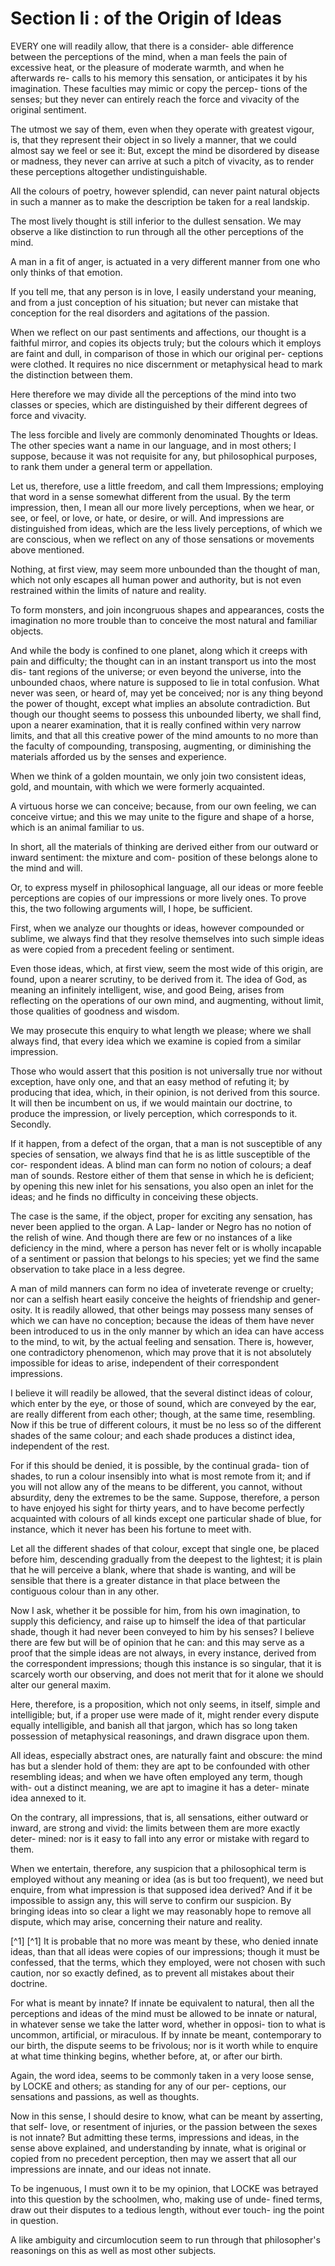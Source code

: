 Section Ii : of the Origin of Ideas
===================================

EVERY one will readily allow, that there is a consider- able difference
between the perceptions of the mind, when a man feels the pain of
excessive heat, or the pleasure of moderate warmth, and when he
afterwards re- calls to his memory this sensation, or anticipates it by
his imagination. These faculties may mimic or copy the percep- tions of
the senses; but they never can entirely reach the force and vivacity of
the original sentiment.

The utmost we say of them, even when they operate with greatest vigour,
is, that they represent their object in so lively a manner, that we
could almost say we feel or see it: But, except the mind be disordered
by disease or madness, they never can arrive at such a pitch of
vivacity, as to render these perceptions altogether undistinguishable.

All the colours of poetry, however splendid, can never paint natural
objects in such a manner as to make the description be taken for a real
landskip.

The most lively thought is still inferior to the dullest sensation. We
may observe a like distinction to run through all the other perceptions
of the mind.


A man in a fit of anger, is actuated in a very different manner from
one who only thinks of that emotion.

If you tell me, that any person is in love, I easily understand your
meaning, and from a just conception of his situation; but never can
mistake that conception for the real disorders and agitations of the
passion.

When we reflect on our past sentiments and affections, our thought is a
faithful mirror, and copies its objects truly; but the colours which it
employs are faint and dull, in comparison of those in which our original
per- ceptions were clothed. It requires no nice discernment or
metaphysical head to mark the distinction between them.

Here therefore we may divide all the perceptions of the mind into two
classes or species, which are distinguished by their different degrees
of force and vivacity.

The less forcible and lively are commonly denominated Thoughts or
Ideas. The other species want a name in our language, and in most
others; I suppose, because it was not requisite for any, but
philosophical purposes, to rank them under a general term or
appellation.

Let us, therefore, use a little freedom, and call them Impressions;
employing that word in a sense somewhat different from the usual. By the
term impression, then, I mean all our more lively perceptions, when we
hear, or see, or feel, or love, or hate, or desire, or will. And
impressions are distinguished from ideas, which are the less lively
perceptions, of which we are conscious, when we reflect on any of those
sensations or movements above mentioned.

Nothing, at first view, may seem more unbounded than the thought of
man, which not only escapes all human power and authority, but is not
even restrained within the limits of nature and reality.

To form monsters, and join incongruous shapes and appearances, costs
the imagination no more trouble than to conceive the most natural and
familiar objects.

And while the body is confined to one planet, along which it creeps
with pain and difficulty; the thought can in an instant transport us
into the most dis- tant regions of the universe; or even beyond the
universe, into the unbounded chaos, where nature is supposed to lie in
total confusion. What never was seen, or heard of, may yet be conceived;
nor is any thing beyond the power of thought, except what implies an
absolute contradiction. But though our thought seems to possess this
unbounded liberty, we shall find, upon a nearer examination, that it is
really confined within very narrow limits, and that all this creative
power of the mind amounts to no more than the faculty of compounding,
transposing, augmenting, or diminishing the materials afforded us by the
senses and experience.

When we think of a golden mountain, we only join two consistent ideas,
gold, and mountain, with which we were formerly acquainted.

A virtuous horse we can conceive; because, from our own feeling, we can
conceive virtue; and this we may unite to the figure and shape of a
horse, which is an animal familiar to us.

In short, all the materials of thinking are derived either from our
outward or inward sentiment: the mixture and com- position of these
belongs alone to the mind and will.

Or, to express myself in philosophical language, all our ideas or more
feeble perceptions are copies of our impressions or more lively ones. To
prove this, the two following arguments will, I hope, be sufficient.

First, when we analyze our thoughts or ideas, however compounded or
sublime, we always find that they resolve themselves into such simple
ideas as were copied from a precedent feeling or sentiment.

Even those ideas, which, at first view, seem the most wide of this
origin, are found, upon a nearer scrutiny, to be derived from it. The
idea of God, as meaning an infinitely intelligent, wise, and good Being,
arises from reflecting on the operations of our own mind, and
augmenting, without limit, those qualities of goodness and wisdom.

We may prosecute this enquiry to what length we please; where we shall
always find, that every idea which we examine is copied from a similar
impression.

Those who would assert that this position is not universally true nor
without exception, have only one, and that an easy method of refuting
it; by producing that idea, which, in their opinion, is not derived from
this source. It will then be incumbent on us, if we would maintain our
doctrine, to produce the impression, or lively perception, which
corresponds to it. Secondly.

If it happen, from a defect of the organ, that a man is not susceptible
of any species of sensation, we always find that he is as little
susceptible of the cor- respondent ideas. A blind man can form no notion
of colours; a deaf man of sounds. Restore either of them that sense in
which he is deficient; by opening this new inlet for his sensations, you
also open an inlet for the ideas; and he finds no difficulty in
conceiving these objects.

The case is the same, if the object, proper for exciting any sensation,
has never been applied to the organ. A Lap- lander or Negro has no
notion of the relish of wine. And though there are few or no instances
of a like deficiency in the mind, where a person has never felt or is
wholly incapable of a sentiment or passion that belongs to his species;
yet we find the same observation to take place in a less degree.

A man of mild manners can form no idea of inveterate revenge or
cruelty; nor can a selfish heart easily conceive the heights of
friendship and gener- osity. It is readily allowed, that other beings
may possess many senses of which we can have no conception; because the
ideas of them have never been introduced to us in the only manner by
which an idea can have access to the mind, to wit, by the actual feeling
and sensation. There is, however, one contradictory phenomenon, which
may prove that it is not absolutely impossible for ideas to arise,
independent of their correspondent impressions.

I believe it will readily be allowed, that the several distinct ideas
of colour, which enter by the eye, or those of sound, which are conveyed
by the ear, are really different from each other; though, at the same
time, resembling. Now if this be true of different colours, it must be
no less so of the different shades of the same colour; and each shade
produces a distinct idea, independent of the rest.

For if this should be denied, it is possible, by the continual grada-
tion of shades, to run a colour insensibly into what is most remote from
it; and if you will not allow any of the means to be different, you
cannot, without absurdity, deny the extremes to be the same. Suppose,
therefore, a person to have enjoyed his sight for thirty years, and to
have become perfectly acquainted with colours of all kinds except one
particular shade of blue, for instance, which it never has been his
fortune to meet with.

Let all the different shades of that colour, except that single one, be
placed before him, descending gradually from the deepest to the
lightest; it is plain that he will perceive a blank, where that shade is
wanting, and will be sensible that there is a greater distance in that
place between the contiguous colour than in any other.

Now I ask, whether it be possible for him, from his own imagination, to
supply this deficiency, and raise up to himself the idea of that
particular shade, though it had never been conveyed to him by his
senses? I believe there are few but will be of opinion that he can: and
this may serve as a proof that the simple ideas are not always, in every
instance, derived from the correspondent impressions; though this
instance is so singular, that it is scarcely worth our observing, and
does not merit that for it alone we should alter our general maxim.

Here, therefore, is a proposition, which not only seems, in itself,
simple and intelligible; but, if a proper use were made of it, might
render every dispute equally intelligible, and banish all that jargon,
which has so long taken possession of metaphysical reasonings, and drawn
disgrace upon them.

All ideas, especially abstract ones, are naturally faint and obscure:
the mind has but a slender hold of them: they are apt to be confounded
with other resembling ideas; and when we have often employed any term,
though with- out a distinct meaning, we are apt to imagine it has a
deter- minate idea annexed to it.

On the contrary, all impressions, that is, all sensations, either
outward or inward, are strong and vivid: the limits between them are
more exactly deter- mined: nor is it easy to fall into any error or
mistake with regard to them.

When we entertain, therefore, any suspicion that a philosophical term
is employed without any meaning or idea (as is but too frequent), we
need but enquire, from what impression is that supposed idea derived?
And if it be impossible to assign any, this will serve to confirm our
suspicion. By bringing ideas into so clear a light we may reasonably
hope to remove all dispute, which may arise, concerning their nature and
reality.

[^1] [^1] It is probable that no more was meant by these, who denied
innate ideas, than that all ideas were copies of our impressions; though
it must be confessed, that the terms, which they employed, were not
chosen with such caution, nor so exactly defined, as to prevent all
mistakes about their doctrine.

For what is meant by innate? If innate be equivalent to natural, then
all the perceptions and ideas of the mind must be allowed to be innate
or natural, in whatever sense we take the latter word, whether in
opposi- tion to what is uncommon, artificial, or miraculous. If by
innate be meant, contemporary to our birth, the dispute seems to be
frivolous; nor is it worth while to enquire at what time thinking
begins, whether before, at, or after our birth.

Again, the word idea, seems to be commonly taken in a very loose sense,
by LOCKE and others; as standing for any of our per- ceptions, our
sensations and passions, as well as thoughts.

Now in this sense, I should desire to know, what can be meant by
asserting, that self- love, or resentment of injuries, or the passion
between the sexes is not innate? But admitting these terms, impressions
and ideas, in the sense above explained, and understanding by innate,
what is original or copied from no precedent perception, then may we
assert that all our impressions are innate, and our ideas not innate.

To be ingenuous, I must own it to be my opinion, that LOCKE was
betrayed into this question by the schoolmen, who, making use of unde-
fined terms, draw out their disputes to a tedious length, without ever
touch- ing the point in question.

A like ambiguity and circumlocution seem to run through that
philosopher's reasonings on this as well as most other subjects.



